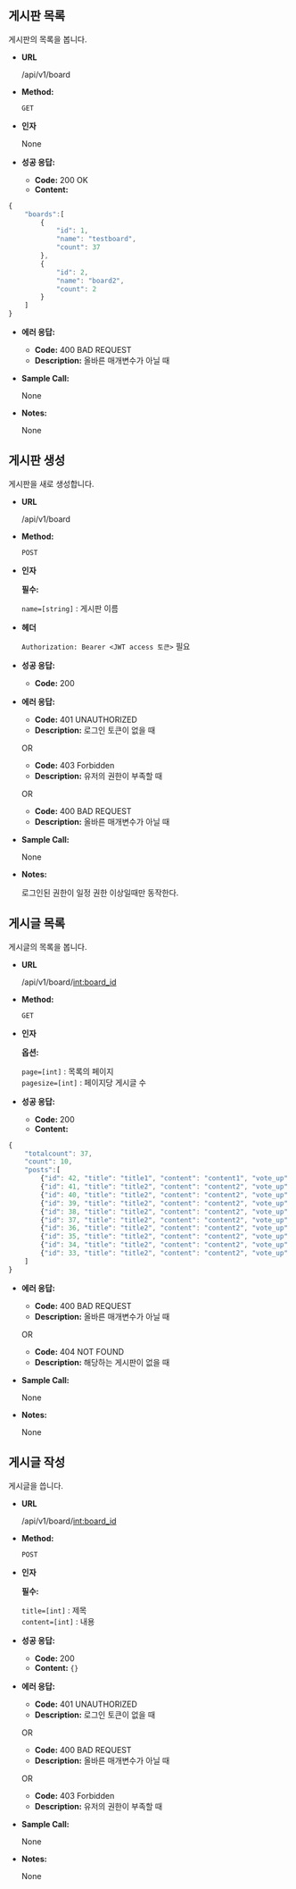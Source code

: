 **게시판 목록**
----
게시판의 목록을 봅니다.

* **URL**

  /api/v1/board

* **Method:**
  
  `GET`

* **인자**

  None

* **성공 응답:**

  * **Code:** 200 OK
  * **Content:** 
```javascript
{
    "boards":[
        {
            "id": 1,
            "name": "testboard",
            "count": 37
        },
        {
            "id": 2,
            "name": "board2",
            "count": 2
        }
    ]
}
```
 
* **에러 응답:**

  * **Code:** 400 BAD REQUEST
  * **Description:** 올바른 매개변수가 아닐 때

* **Sample Call:**

    None

* **Notes:**

    None



**게시판 생성**
----
게시판을 새로 생성합니다.

* **URL**

  /api/v1/board

* **Method:**
  
  `POST`

* **인자**

  **필수:**
 
   `name=[string]` : 게시판 이름 <br />

* **헤더**

  `Authorization: Bearer <JWT access 토큰>` 필요

* **성공 응답:**

  * **Code:** 200
 
* **에러 응답:**

  * **Code:** 401 UNAUTHORIZED
  * **Description:** 로그인 토큰이 없을 때

  OR

  * **Code:** 403 Forbidden
  * **Description:** 유저의 권한이 부족할 때

  OR

  * **Code:** 400 BAD REQUEST
  * **Description:** 올바른 매개변수가 아닐 때

* **Sample Call:**

    None

* **Notes:**

    로그인된 권한이 일정 권한 이상일때만 동작한다.


**게시글 목록**
----
게시글의 목록을 봅니다.

* **URL**

  /api/v1/board/<int:board_id>

* **Method:**
  
  `GET`

* **인자**

  **옵션:**
 
   `page=[int]` : 목록의 페이지 <br />
   `pagesize=[int]` : 페이지당 게시글 수 <br />

* **성공 응답:**

  * **Code:** 200
  * **Content:** 
```javascript
{
    "totalcount": 37,
    "count": 10,
    "posts":[
        {"id": 42, "title": "title1", "content": "content1", "vote_up": 0,…},
        {"id": 41, "title": "title2", "content": "content2", "vote_up": 0,…},
        {"id": 40, "title": "title2", "content": "content2", "vote_up": 0,…},
        {"id": 39, "title": "title2", "content": "content2", "vote_up": 0,…},
        {"id": 38, "title": "title2", "content": "content2", "vote_up": 0,…},
        {"id": 37, "title": "title2", "content": "content2", "vote_up": 0,…},
        {"id": 36, "title": "title2", "content": "content2", "vote_up": 0,…},
        {"id": 35, "title": "title2", "content": "content2", "vote_up": 0,…},
        {"id": 34, "title": "title2", "content": "content2", "vote_up": 0,…},
        {"id": 33, "title": "title2", "content": "content2", "vote_up": 0,…}
    ]
}
```
 
* **에러 응답:**

  * **Code:** 400 BAD REQUEST
  * **Description:** 올바른 매개변수가 아닐 때

  OR

  * **Code:** 404 NOT FOUND
  * **Description:** 해당하는 게시판이 없을 때

* **Sample Call:**

    None

* **Notes:**

    None


**게시글 작성**
----
게시글을 씁니다.

* **URL**

  /api/v1/board/<int:board_id>

* **Method:**
  
  `POST`

* **인자**

  **필수:**
 
   `title=[int]` : 제목 <br />
   `content=[int]` : 내용 <br />

* **성공 응답:**

  * **Code:** 200
  * **Content:** ```{}```
 
* **에러 응답:**

  * **Code:** 401 UNAUTHORIZED
  * **Description:** 로그인 토큰이 없을 때

  OR

  * **Code:** 400 BAD REQUEST
  * **Description:** 올바른 매개변수가 아닐 때

  OR

  * **Code:** 403 Forbidden
  * **Description:** 유저의 권한이 부족할 때

* **Sample Call:**

    None

* **Notes:**

    None
